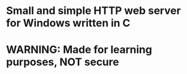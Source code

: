# Small and simple HTTP web server for Windows written in C
# WARNING: Made for learning purposes, NOT secure

